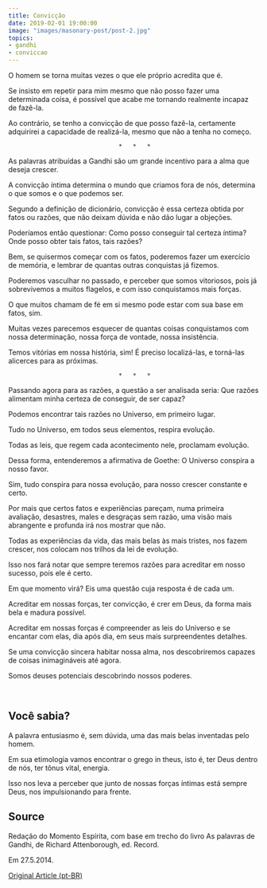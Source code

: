 ```yaml
---
title: Convicção
date: 2019-02-01 19:00:00
image: "images/masonary-post/post-2.jpg"
topics: 
- gandhi
- conviccao
---
```


O homem se torna muitas vezes o que ele próprio acredita que é.

Se insisto em repetir para mim mesmo que não posso fazer uma determinada coisa,
é possível que acabe me tornando realmente incapaz de fazê-la.

Ao contrário, se tenho a convicção de que posso fazê-la, certamente adquirirei
a capacidade de realizá-la, mesmo que não a tenha no começo.

                                   *   *   *

As palavras atribuídas a Gandhi são um grande incentivo para a alma que deseja
crescer.

A convicção íntima determina o mundo que criamos fora de nós, determina o que
somos e o que podemos ser.

Segundo a definição de dicionário, convicção é essa certeza obtida por fatos ou
razões, que não deixam dúvida e não dão lugar a objeções.

Poderíamos então questionar: Como posso conseguir tal certeza íntima? Onde
posso obter tais fatos, tais razões?

Bem, se quisermos começar com os fatos, poderemos fazer um exercício de
memória, e lembrar de quantas outras conquistas já fizemos.

Poderemos vasculhar no passado, e perceber que somos vitoriosos, pois já
sobrevivemos a muitos flagelos, e com isso conquistamos mais forças.

O que muitos chamam de fé em si mesmo pode estar com sua base em fatos, sim.

Muitas vezes parecemos esquecer de quantas coisas conquistamos com nossa
determinação, nossa força de vontade, nossa insistência.

Temos vitórias em nossa história, sim! É preciso localizá-las, e torná-las
alicerces para as próximas.

                                   *   *   *

Passando agora para as razões, a questão a ser analisada seria: Que razões
alimentam minha certeza de conseguir, de ser capaz?

Podemos encontrar tais razões no Universo, em primeiro lugar.

Tudo no Universo, em todos seus elementos, respira evolução.

Todas as leis, que regem cada acontecimento nele, proclamam evolução.

Dessa forma, entenderemos a afirmativa de Goethe: O Universo conspira a nosso
favor.

Sim, tudo conspira para nossa evolução, para nosso crescer constante e certo.

Por mais que certos fatos e experiências pareçam, numa primeira avaliação,
desastres, males e desgraças sem razão, uma visão mais abrangente e profunda
irá nos mostrar que não.

Todas as experiências da vida, das mais belas às mais tristes, nos fazem
crescer, nos colocam nos trilhos da lei de evolução.

Isso nos fará notar que sempre teremos razões para acreditar em nosso sucesso,
pois ele é certo.

Em que momento virá? Eis uma questão cuja resposta é de cada um.

Acreditar em nossas forças, ter convicção, é crer em Deus, da forma mais bela e
madura possível.

Acreditar em nossas forças é compreender as leis do Universo e se encantar com
elas, dia após dia, em seus mais surpreendentes detalhes.

Se uma convicção sincera habitar nossa alma, nos descobriremos capazes de
coisas inimagináveis até agora.

Somos deuses potenciais descobrindo nossos poderes.

 

## Você sabia? 

A palavra entusiasmo é, sem dúvida, uma das mais belas inventadas pelo homem.

Em sua etimologia vamos encontrar o grego in theus, isto é, ter Deus dentro de
nós, ter tônus vital, energia.

Isso nos leva a perceber que junto de nossas forças íntimas está sempre Deus,
nos impulsionando para frente.

## Source
Redação do Momento Espírita, com base em trecho
do livro As palavras de Gandhi, de Richard
Attenborough, ed. Record.

Em 27.5.2014. 

[Original Article (pt-BR)](http://momento.com.br/pt/ler_texto.php?id=4147)
